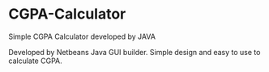 # CGPA-Calculator
Simple CGPA Calculator developed by JAVA

Developed by Netbeans Java GUI builder.
Simple design and easy to use to calculate CGPA.

